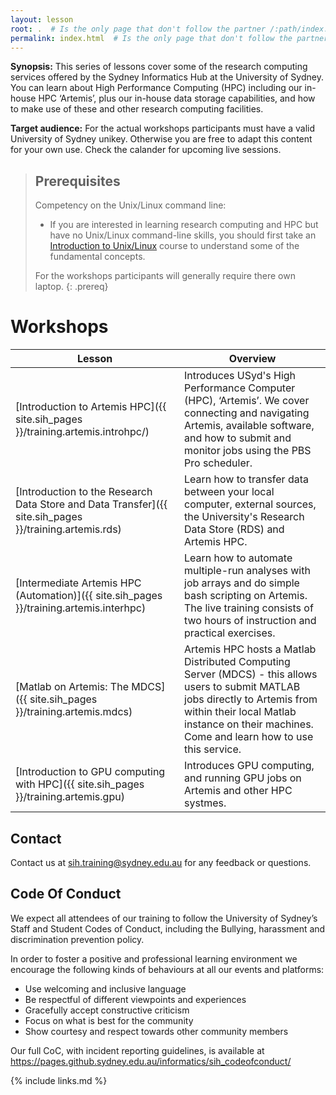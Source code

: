 ```yaml
---
layout: lesson
root: .  # Is the only page that don't follow the partner /:path/index.html
permalink: index.html  # Is the only page that don't follow the partner /:path/index.html
---
```


**Synopsis:** This series of lessons cover some of the research computing services offered by the Sydney Informatics Hub at the University of Sydney. You can learn about High Performance Computing (HPC) including our in-house HPC ‘Artemis’, plus our in-house data storage capabilities, and how to make use of these and other research computing facilities. 

**Target audience:** For the actual workshops participants must have a valid University of Sydney unikey. Otherwise you are free to adapt this content for your own use. Check the calander for upcoming live sessions.

> ## Prerequisites
> Competency on the Unix/Linux command line:
>
> * If you are interested in learning research computing and HPC but have no Unix/Linux command-line skills, you should first take an [Introduction to Unix/Linux](https://intersect.org.au/training/course/unix) course to understand some of the fundamental concepts.
>
> For the workshops participants will generally require there own laptop.
{: .prereq}

# Workshops

| Lesson    | Overview |
| ------- | ---------- |
| [Introduction to Artemis HPC]({{ site.sih_pages }}/training.artemis.introhpc/) | Introduces USyd's High Performance Computer (HPC), ‘Artemis’. We cover connecting and navigating Artemis, available software, and how to submit and monitor jobs using the PBS Pro scheduler.|
| [Introduction to the Research Data Store and Data Transfer]({{ site.sih_pages }}/training.artemis.rds) |  Learn how to transfer data between your local computer, external sources, the University's Research Data Store (RDS) and Artemis HPC. |
|[Intermediate Artemis HPC (Automation)]({{ site.sih_pages }}/training.artemis.interhpc) | Learn how to automate multiple-run analyses with job arrays and do simple bash scripting on Artemis. The live training consists of two hours of instruction and practical exercises. |
|[Matlab on Artemis: The MDCS]({{ site.sih_pages }}/training.artemis.mdcs) | Artemis HPC hosts a Matlab Distributed Computing Server (MDCS) - this allows users to submit MATLAB jobs directly to Artemis from within their local Matlab instance on their machines. Come and learn how to use this service. |
|[Introduction to GPU computing with HPC]({{ site.sih_pages }}/training.artemis.gpu) | Introduces GPU computing, and running GPU jobs on Artemis and other HPC systmes. |

## Contact
Contact us at sih.training@sydney.edu.au for any feedback or questions.

## Code Of Conduct
We expect all attendees of our training to follow the University of Sydney’s Staff and Student Codes of Conduct, including the Bullying, harassment and discrimination prevention policy.

In order to foster a positive and professional learning environment we encourage the following kinds of behaviours at all our events and platforms:

* Use welcoming and inclusive language
* Be respectful of different viewpoints and experiences
* Gracefully accept constructive criticism
* Focus on what is best for the community
* Show courtesy and respect towards other community members

Our full CoC, with incident reporting guidelines, is available at https://pages.github.sydney.edu.au/informatics/sih_codeofconduct/

{% include links.md %}
